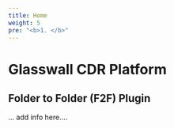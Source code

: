 ```yaml
---
title: Home
weight: 5
pre: "<b>1. </b>"
---
```


# Glasswall CDR Platform

## Folder to Folder (F2F) Plugin

... add info here....